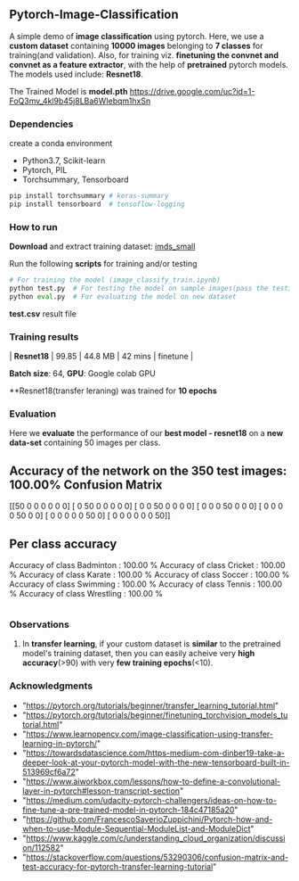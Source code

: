 ## Pytorch-Image-Classification

A simple demo of **image classification** using pytorch. Here, we use a **custom dataset** containing **10000 images** belonging to **7 classes** for training(and validation). Also, for training viz. **finetuning the convnet and convnet as a feature extractor**, with the help of **pretrained** pytorch models. The models used include: **Resnet18**.

The Trained Model is **model.pth**
https://drive.google.com/uc?id=1-FoQ3mv_4kl9b45j8LBa6WIebqm1hxSn

### Dependencies
create a conda environment

* Python3.7, Scikit-learn
* Pytorch, PIL
* Torchsummary, Tensorboard

```python
pip install torchsummary # keras-summary
pip install tensorboard  # tensoflow-logging
```


### How to run

**Download** and extract training dataset: [imds_small](https://drive.google.com/file/d/1fPDnom5uGTpCb0abkzCvKbLadtNx8FlW/view?usp=sharing)

Run the following **scripts** for training and/or testing

```python
# For training the model (image_classify_train.ipynb)
python test.py  # For testing the model on sample images(pass the testing folder containing test images)
python eval.py  # For evaluating the model on new dataset
```
**test.csv** result file

### Training results


| **Resnet18**  | 99.85  | 44.8 MB |  42 mins |  finetune |


**Batch size**: 64, **GPU**: Google colab GPU

 **Resnet18(transfer leraning) was trained for **10 epochs**


### Evaluation

Here we **evaluate** the performance of our **best model - resnet18** on a **new data-set** containing 50 images per class.

Accuracy of the network on the 350 test images: 100.00%
Confusion Matrix
----------------
[[50  0  0  0  0  0  0]
 [ 0 50  0  0  0  0  0]
 [ 0  0 50  0  0  0  0]
 [ 0  0  0 50  0  0  0]
 [ 0  0  0  0 50  0  0]
 [ 0  0  0  0  0 50  0]
 [ 0  0  0  0  0  0 50]] 

Per class accuracy
------------------
Accuracy of class Badminton : 100.00 %
Accuracy of class  Cricket : 100.00 %
Accuracy of class   Karate : 100.00 %
Accuracy of class   Soccer : 100.00 %
Accuracy of class Swimming : 100.00 %
Accuracy of class   Tennis : 100.00 %
Accuracy of class Wrestling : 100.00 %
```

```
### Observations

1. In **transfer learning**, if your custom dataset is **similar** to the pretrained model's training dataset, then you can easily acheive very **high accuracy**(>90) with very **few training epochs**(<10).

 
### Acknowledgments
* "https://pytorch.org/tutorials/beginner/transfer_learning_tutorial.html"
* "https://pytorch.org/tutorials/beginner/finetuning_torchvision_models_tutorial.html"
* "https://www.learnopencv.com/image-classification-using-transfer-learning-in-pytorch/"
* "https://towardsdatascience.com/https-medium-com-dinber19-take-a-deeper-look-at-your-pytorch-model-with-the-new-tensorboard-built-in-513969cf6a72"
* "https://www.aiworkbox.com/lessons/how-to-define-a-convolutional-layer-in-pytorch#lesson-transcript-section"
* "https://medium.com/udacity-pytorch-challengers/ideas-on-how-to-fine-tune-a-pre-trained-model-in-pytorch-184c47185a20"
* "https://github.com/FrancescoSaverioZuppichini/Pytorch-how-and-when-to-use-Module-Sequential-ModuleList-and-ModuleDict"
* "https://www.kaggle.com/c/understanding_cloud_organization/discussion/112582"
* "https://stackoverflow.com/questions/53290306/confusion-matrix-and-test-accuracy-for-pytorch-transfer-learning-tutorial"
